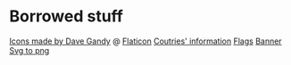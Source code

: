 # Borrowed stuff

[Icons made by Dave Gandy](https://www.flaticon.com/authors/dave-gandy) @ [Flaticon](https://www.flaticon.com/)
[Coutries' information](https://restcountries.eu/)
[Flags](https://www.countryflags.io/)
[Banner](https://www.motionelements.com/banner/create#top)
[Svg to png](https://svgtopng.com/)
